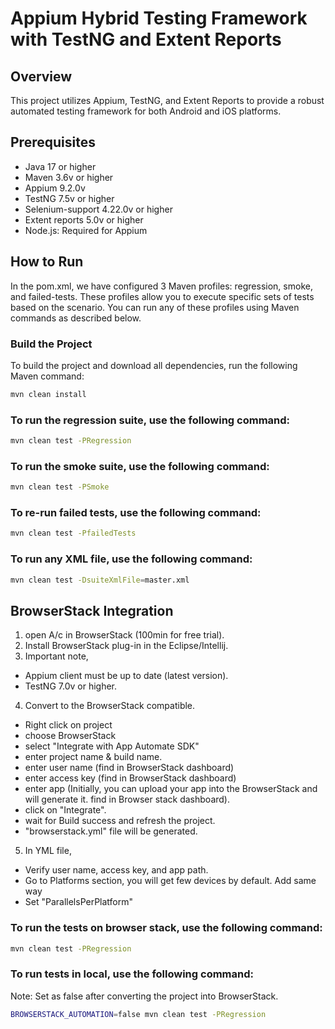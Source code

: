 # Appium Hybrid Testing Framework with TestNG and Extent Reports

## Overview
This project utilizes Appium, TestNG, and Extent Reports to provide a robust automated testing framework for both Android and iOS platforms.

## Prerequisites
- Java 17 or higher
- Maven 3.6v or higher
- Appium 9.2.0v
- TestNG 7.5v or higher
- Selenium-support 4.22.0v or higher
- Extent reports 5.0v or higher
- Node.js: Required for Appium

## How to Run
In the pom.xml, we have configured 3 Maven profiles: regression, smoke, and failed-tests. These profiles allow you to execute specific sets of tests based on the scenario. You can run any of these profiles using Maven commands as described below.

### Build the Project
To build the project and download all dependencies, run the following Maven command:
```bash
mvn clean install
```

### To run the regression suite, use the following command:
```bash
mvn clean test -PRegression
```

### To run the smoke suite, use the following command:
```bash
mvn clean test -PSmoke
```

### To re-run failed tests, use the following command:
```bash
mvn clean test -PfailedTests
```
### To run any XML file, use the following command:
```bash
mvn clean test -DsuiteXmlFile=master.xml
```

## BrowserStack Integration
1. open A/c in BrowserStack (100min for free trial).
2. Install BrowserStack plug-in in the Eclipse/Intellij.
3. Important note,
 - Appium client must be up to date (latest version).
 - TestNG 7.0v or higher.
4. Convert to the BrowserStack compatible.
 - Right click on project
 - choose BrowserStack
 - select "Integrate with App Automate SDK"
 - enter project name & build name.
 - enter user name (find in BrowserStack dashboard)
 - enter access key (find in BrowserStack dashboard)
 - enter app (Initially, you can upload your app into the BrowserStack and will generate it. find in Browser stack dashboard).
 - click on "Integrate".
 - wait for Build success and refresh the project.
 - "browserstack.yml" file will be generated.
5. In YML file,
 - Verify user name, access key, and app path.
 - Go to Platforms section, you will get few devices by default. Add same way
 - Set "ParallelsPerPlatform"

### To run the tests on browser stack, use the following command:
```bash
mvn clean test -PRegression
```

### To run tests in local, use the following command:
Note: Set as false after converting the project into BrowserStack.
```bash
BROWSERSTACK_AUTOMATION=false mvn clean test -PRegression
```

